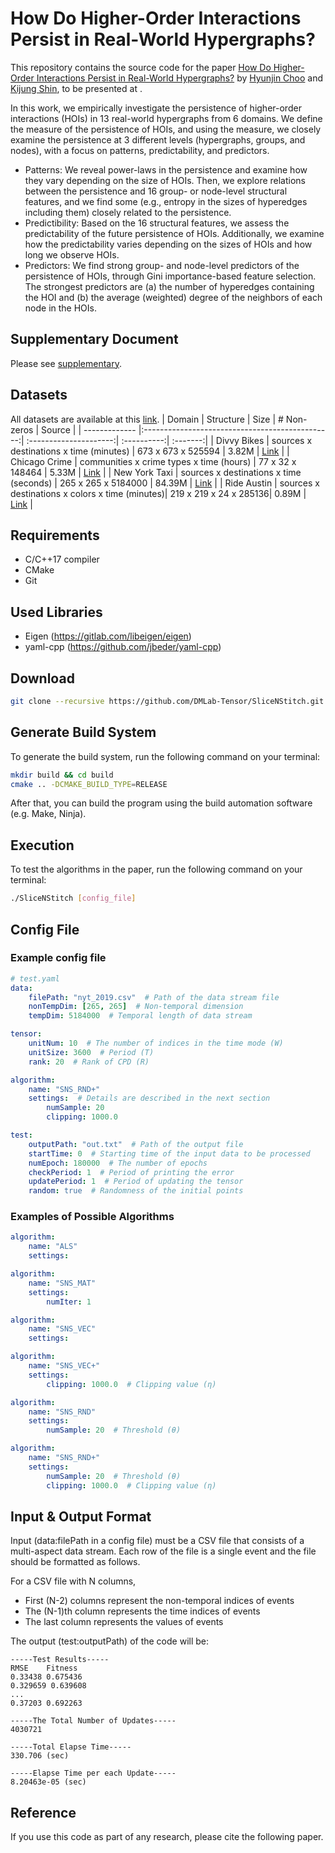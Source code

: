 # How Do Higher-Order Interactions Persist in Real-World Hypergraphs?

This repository contains the source code for the paper [How Do Higher-Order Interactions Persist in Real-World Hypergraphs?](https://) by [Hyunjin Choo](https://github.com/jin-choo/) and [Kijung Shin](https://kijungs.github.io/), to be presented at [](https://).

In this work, we empirically investigate the persistence of higher-order interactions (HOIs) in 13 real-world hypergraphs from 6 domains.
We define the measure of the persistence of HOIs, and using the measure, we closely examine the persistence at 3 different levels (hypergraphs, groups, and nodes), with a focus on patterns, predictability, and predictors.
* Patterns: We reveal power-laws in the persistence and examine how they vary depending on the size of HOIs. Then, we explore relations between the persistence and 16 group- or node-level structural features, and we find some (e.g., entropy in the sizes of hyperedges including them) closely related to the persistence.
* Predictibility: Based on the 16 structural features, we assess the predictability of the future persistence of HOIs. Additionally, we examine how the predictability varies depending on the sizes of HOIs and how long we observe HOIs.
* Predictors: We find strong group- and node-level predictors of the persistence of HOIs, through Gini importance-based feature selection. The strongest predictors are (a) the number of hyperedges containing the HOI and (b) the average (weighted) degree of the neighbors of each node in the HOIs.

## Supplementary Document

Please see [supplementary](./doc/supplementary.pdf).

## Datasets
All datasets are available at this [link](https://www.cs.cornell.edu/~arb/data/).
| Domain    | Structure                                       | Size                   | # Non-zeros | Source   |
| ------------- |:-----------------------------------------------:| :---------------------:| :----------:| :-------:|
| Divvy Bikes   | sources x destinations x time (minutes)         | 673 x 673 x 525594     | 3.82M       | [Link](https://www.divvybikes.com/system-data) |
| Chicago Crime | communities x crime types x time (hours)        | 77 x 32 x 148464       | 5.33M       | [Link](http://frostt.io/) |
| New York Taxi | sources x destinations x time (seconds)         | 265 x 265 x 5184000    | 84.39M      | [Link](https://www1.nyc.gov/site/tlc/about/tlc-trip-record-data.page) |
| Ride Austin   | sources x destinations x colors x time (minutes)| 219 x 219 x 24 x 285136| 0.89M       | [Link](https://data.world/andytryba/rideaustin) |

## Requirements

* C/C++17 compiler
* CMake
* Git

## Used Libraries

* Eigen (<https://gitlab.com/libeigen/eigen>)
* yaml-cpp (<https://github.com/jbeder/yaml-cpp>)

## Download

```bash
git clone --recursive https://github.com/DMLab-Tensor/SliceNStitch.git
```

## Generate Build System

To generate the build system, run the following command on your terminal:

```bash
mkdir build && cd build
cmake .. -DCMAKE_BUILD_TYPE=RELEASE
```

After that, you can build the program using the build automation software (e.g. Make, Ninja).

## Execution

To test the algorithms in the paper, run the following command on your terminal:

```bash
./SliceNStitch [config_file]
```

## Config File

### Example config file

```yaml
# test.yaml
data:
    filePath: "nyt_2019.csv"  # Path of the data stream file
    nonTempDim: [265, 265]  # Non-temporal dimension
    tempDim: 5184000  # Temporal length of data stream

tensor:
    unitNum: 10  # The number of indices in the time mode (W)
    unitSize: 3600  # Period (T)
    rank: 20  # Rank of CPD (R)

algorithm:
    name: "SNS_RND+"
    settings:  # Details are described in the next section
        numSample: 20
        clipping: 1000.0

test:
    outputPath: "out.txt"  # Path of the output file
    startTime: 0  # Starting time of the input data to be processed
    numEpoch: 180000  # The number of epochs
    checkPeriod: 1  # Period of printing the error
    updatePeriod: 1  # Period of updating the tensor
    random: true  # Randomness of the initial points
```

### Examples of Possible Algorithms

```yaml
algorithm:
    name: "ALS"
    settings:
```

```yaml
algorithm:
    name: "SNS_MAT"
    settings:
        numIter: 1
```

```yaml
algorithm:
    name: "SNS_VEC"
    settings:
```

```yaml
algorithm:
    name: "SNS_VEC+"
    settings:
        clipping: 1000.0  # Clipping value (η)
```

```yaml
algorithm:
    name: "SNS_RND"
    settings:
        numSample: 20  # Threshold (θ)
```

```yaml
algorithm:
    name: "SNS_RND+"
    settings:
        numSample: 20  # Threshold (θ)
        clipping: 1000.0  # Clipping value (η)
```

## Input & Output Format

Input (data:filePath in a config file) must be a CSV file that consists of a multi-aspect data stream.
Each row of the file is a single event and the file should be formatted as follows.

For a CSV file with N columns,

* First (N-2) columns represent the non-temporal indices of events
* The (N-1)th column represents the time indices of events
* The last column represents the values of events

The output (test:outputPath) of the code will be:
```
-----Test Results-----
RMSE	Fitness
0.33438	0.675436
0.329659 0.639608
...
0.37203	0.692263

-----The Total Number of Updates-----
4030721

-----Total Elapse Time-----
330.706 (sec)

-----Elapse Time per each Update-----
8.20463e-05 (sec)
```

## Reference

If you use this code as part of any research, please cite the following paper.

```

```
